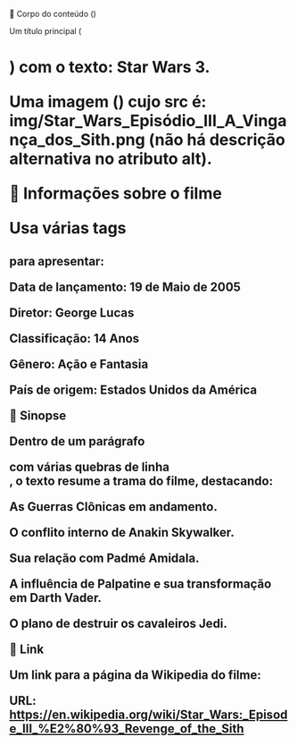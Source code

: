 
🔹 Corpo do conteúdo (<body>)

Um título principal (<h1>) com o texto: Star Wars 3.

Uma imagem (<img>) cujo src é:
img/Star_Wars_Episódio_III_A_Vingança_dos_Sith.png
(não há descrição alternativa no atributo alt).

🔹 Informações sobre o filme

Usa várias tags <h2> para apresentar:

Data de lançamento: 19 de Maio de 2005

Diretor: George Lucas

Classificação: 14 Anos

Gênero: Ação e Fantasia

País de origem: Estados Unidos da América

🔹 Sinopse

Dentro de um parágrafo <p> com várias quebras de linha <br>, o texto resume a trama do filme, destacando:

As Guerras Clônicas em andamento.

O conflito interno de Anakin Skywalker.

Sua relação com Padmé Amidala.

A influência de Palpatine e sua transformação em Darth Vader.

O plano de destruir os cavaleiros Jedi.

🔹 Link

Um link <a> para a página da Wikipedia do filme:

URL: https://en.wikipedia.org/wiki/Star_Wars:_Episode_III_%E2%80%93_Revenge_of_the_Sith
